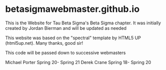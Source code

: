 # betasigmawebmaster.github.io

This is the Website for Tau Beta Sigma's Beta Sigma chapter.
It was initially created by Jordan Bierman and will be updated as needed

This website was based on the "spectral" template by HTML5 UP (html5up.net). Many thanks, good sir!

This code will be passed down to successive webmasters

Michael Porter Spring 20- Spring 21
Derek Crane Spring 18- Spring 20
